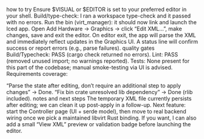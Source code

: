 how to try
Ensure $VISUAL or $EDITOR is set to your preferred editor in your shell.
Build/type-check: I ran a workspace type-check and it passed with no errors.
Run the bin (virt_manager): it should now link and launch the Iced app.
Open Add Hardware → Graphics → click “Edit XML…”, make changes, save and exit the editor.
On editor exit, the app will parse the XML and immediately reflect updates in the Graphics UI.
A status line will confirm success or report errors (e.g., parse failures).
quality gates
Build/Typecheck: PASS (cargo check returned no errors).
Lint: PASS (removed unused import; no warnings reported).
Tests: None present for this part of the codebase; manual smoke-testing via UI is advised.
Requirements coverage:

“Parse the state after editing, don’t require an additional step to apply changes” → Done.
“Fix bin crate unresolved lib dependency” → Done (rlib included).
notes and next steps
The temporary XML file currently persists after editing; we can clean it up post-apply in a follow-up.
Next feature: start the Controller page (UI + serde model), then move to real backend wiring once we pick a maintained libvirt Rust binding.
If you want, I can also add a small “View XML” preview or validation badge before launching the editor.